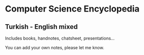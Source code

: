 # Computer Science Encyclopedia
## Turkish - English mixed
Includes books, handnotes, chatsheet, presentations...

You can add your own notes, please let me know. 